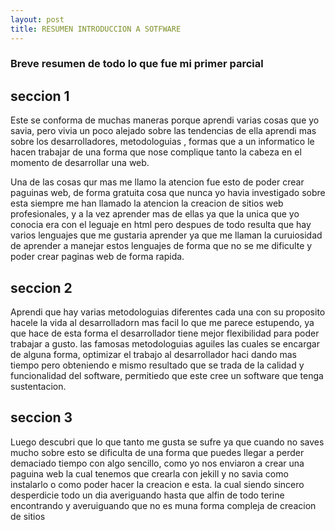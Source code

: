 ```yaml
---
layout: post
title: RESUMEN INTRODUCCION A SOTFWARE
---
```

### Breve resumen de todo lo que fue mi primer parcial
 
## seccion 1

Este se conforma de muchas maneras porque aprendi varias cosas que yo savia, pero vivia un poco alejado sobre las tendencias de ella aprendi mas sobre los desarrolladores, metodologuias , formas que a un informatico le hacen trabajar de una forma que nose complique tanto la cabeza en el momento de desarrollar una web.

[imagen]: https://github.com/Ridfix12/Ridfix12.github.io/blob/master/images/mejores-lenguajes-de-programacion-2018-1080x675.jpg

Una de las cosas qur mas me llamo la atencion fue esto de poder crear paguinas web, de forma gratuita  cosa que nunca yo havia investigado sobre esta siempre me han llamado la atencion la creacion de sitios web profesionales, y a la vez aprender mas de ellas ya que la unica que yo conocia era con el leguaje en html pero despues de todo resulta que hay varios lenguajes que me gustaria aprender ya que me llaman la curuiosidad de aprender a manejar estos lenguajes de forma que no se me dificulte y poder crear paginas web de forma rapida.


## seccion 2



Aprendi que hay varias metodologuias diferentes cada una con su proposito hacele la vida al desarrolladorn mas facil lo que me parece estupendo, ya que hace de esta forma el desarrollador tiene mejor flexibilidad para poder trabajar a gusto.
las famosas metodologuias aguiles  las cuales se encargar de alguna forma, optimizar el trabajo al desarrollador haci dando mas tiempo pero obteniendo e mismo resultado que se trada de la calidad y funcionalidad del software, permitiedo que este cree un software que tenga sustentacion.

## seccion 3



Luego descubri que lo que tanto me gusta se sufre ya que cuando no saves mucho sobre esto se dificulta de una forma que puedes llegar a perder demaciado tiempo con algo sencillo, como yo nos enviaron a crear una paguina web la cual tenemos que crearla con jekill y no savia como instalarlo o como poder hacer la creacion e esta. la cual siendo sincero desperdicie todo un dia  averiguando hasta que alfin de todo terine encontrando y averuiguando que no es muna forma compleja de creacion de sitios
